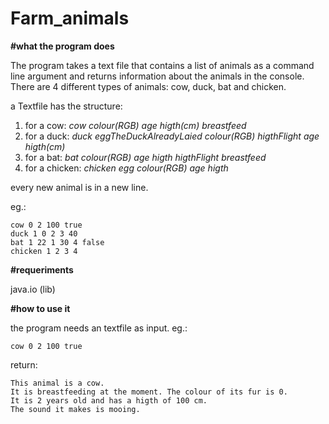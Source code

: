 # Farm_animals



__#what the program does__

The program takes a text file that contains a list of animals as a command line argument and returns information about the animals in the console.
There are 4 different types of animals: cow, duck, bat and chicken.

a Textfile has the structure: 
  1. for a cow: *cow colour(RGB) age higth(cm) breastfeed*
  2. for a duck: *duck eggTheDuckAlreadyLaied colour(RGB) higthFlight age higth(cm)*
  3. for a bat: *bat colour(RGB) age higth higthFlight breastfeed* 
  4. for a chicken: *chicken egg colour(RGB) age higth*

every new animal is in a new line. 

eg.:
```
cow 0 2 100 true
duck 1 0 2 3 40
bat 1 22 1 30 4 false
chicken 1 2 3 4
```



__#requeriments__

java.io (lib)



__#how to use it__

the program needs an textfile as input. eg.:
```
cow 0 2 100 true
```

return:
```
This animal is a cow. 
It is breastfeeding at the moment. The colour of its fur is 0. 
It is 2 years old and has a higth of 100 cm. 
The sound it makes is mooing.
```


